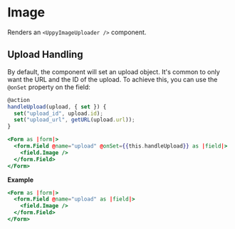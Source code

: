 # Image

Renders an `<UppyImageUploader />` component.

## Upload Handling

By default, the component will set an upload object. It's common to only want the URL and the ID of the upload. To achieve this, you can use the `@onSet` property on the field:

```js
@action
handleUpload(upload, { set }) {
  set("upload_id", upload.id);
  set("upload_url", getURL(upload.url));
}
```

```hbs
<Form as |form|>
  <form.Field @name="upload" @onSet={{this.handleUpload}} as |field|>
    <field.Image />
  </form.Field>
</Form>
```

**Example**

```hbs
<Form as |form|>
  <form.Field @name="upload" as |field|>
    <field.Image />
  </form.Field>
</Form>
```
